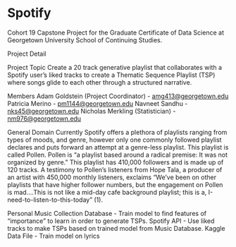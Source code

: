 # Spotify
Cohort 19 Capstone Project for the Graduate Certificate of Data Science at Georgetown University School of Continuing Studies.

Project Detail

Project Topic Create a 20 track generative playlist that collaborates with a Spotify user’s liked tracks to create a Thematic Sequence Playlist (TSP) where songs glide to each other through a structured narrative.

Members Adam Goldstein (Project Coordinator) - amg413@georgetown.edu 
Patricia Merino - pm1144@georgetown.edu 
Navneet Sandhu - nks45@georgetown.edu 
Nicholas Merkling (Statistician) - nm976@georgetown.edu

General Domain Currently Spotify offers a plethora of playlists ranging from types of moods, and genre, however only one commonly followed playlist declares and puts forward an attempt at a genre-less playlist. This playlist is called Pollen. Pollen is “a playlist based around a radical premise: It was not organized by genre.” This playlist has 410,000 followers and is made up of 120 tracks. A testimony to Pollen’s listeners from Hope Tala, a producer of an artist with 450,000 monthly listeners, exclaims “We’ve been on other playlists that have higher follower numbers, but the engagement on Pollen is mad….This is not like a mid-day cafe background playlist; this is a, I-need-to-listen-to-this-today” (1).

Personal Music Collection Database - Train model to find features of “importance” to learn in order to generate TSPs. 
Spotify API - Use liked tracks to make TSPs based on trained model from Music Database. 
Kaggle Data File - Train model on lyrics
